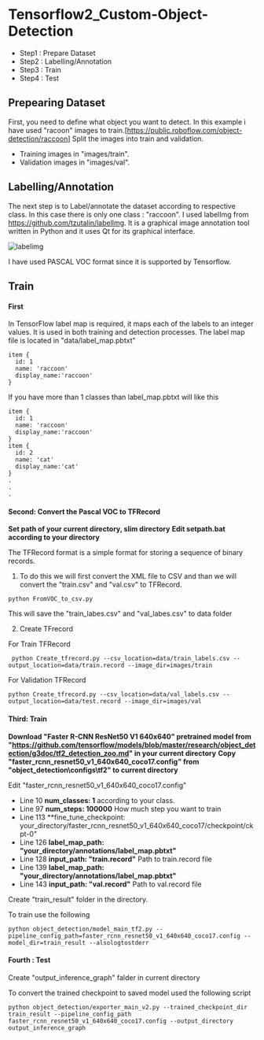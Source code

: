 # Tensorflow2_Custom-Object-Detection

* Step1 : Prepare Dataset
* Step2 : Labelling/Annotation
* Step3 : Train
* Step4 : Test

## Prepearing Dataset
First, you need to define what object you want to detect. In this example i have used "racoon" images to train.[https://public.roboflow.com/object-detection/raccoon]
Split the images into train and validation. 
  * Training images in "images/train". 
  * Validation images in "images/val".

## Labelling/Annotation
The next step is to Label/annotate the dataset according to respective class. In this case there is only one class : "raccoon".
I used labelImg from https://github.com/tzutalin/labelImg. It is a graphical image annotation tool written in Python and it uses Qt for its graphical interface.

![labelimg](https://user-images.githubusercontent.com/20577227/114542661-259b6a80-9c93-11eb-8e3c-f7d3c53fe7c8.JPG)

I have used PASCAL VOC format since it is supported by Tensorflow.

## Train
#### First
In TensorFlow label map is required, it maps each of the labels to an integer values. It is used in both training and detection processes.
The label map file is located in "data/label_map.pbtxt"
```
item {
  id: 1
  name: 'raccoon'
  display_name:'raccoon'
}
```
If you have more than 1 classes than label_map.pbtxt will like this
```
item {
  id: 1
  name: 'raccoon'
  display_name:'raccoon'
}
item {
  id: 2
  name: 'cat'
  display_name:'cat'
}
.
.
.
```
#### Second: Convert the Pascal VOC to TFRecord
**Set path of your current directory, slim directory**
**Edit setpath.bat according to your directory**

The TFRecord format is a simple format for storing a sequence of binary records. 
1. To do this we will first convert the XML file to CSV and than we will convert the "train.csv" and "val.csv" to TFRecord.


```
python FromVOC_to_csv.py
```
This will save the "train_labes.csv" and "val_labes.csv" to data folder

2. Create TFrecord

For Train TFRecord
```
 python Create_tfrecord.py --csv_location=data/train_labels.csv --output_location=data/train.record --image_dir=images/train
```
For Validation TFRecord
```
python Create_tfrecord.py --csv_location=data/val_labels.csv --output_location=data/test.record --image_dir=images/val
```

#### Third: Train
**Download "Faster R-CNN ResNet50 V1 640x640" pretrained model from "https://github.com/tensorflow/models/blob/master/research/object_detection/g3doc/tf2_detection_zoo.md" in your current directory**
**Copy "faster_rcnn_resnet50_v1_640x640_coco17.config" from "object_detection\configs\tf2" to current directory**

Edit "faster_rcnn_resnet50_v1_640x640_coco17.config" 
* Line 10 **num_classes: 1** according to your class.
* Line 97 **num_steps: 100000** How much step you want to train
* Line 113 **fine_tune_checkpoint: your_directory/faster_rcnn_resnet50_v1_640x640_coco17/checkpoint/ckpt-0"
* Line 126 **label_map_path: "your_directory/annotations/label_map.pbtxt"**
* Line 128 **input_path: "train.record"** Path to train.record file
* Line 139 **label_map_path: "your_directory/annotations/label_map.pbtxt"**
* Line 143 **input_path: "val.record"** Path to val.record file

Create "train_result" folder in the directory.

To train use the following 
```
python object_detection/model_main_tf2.py --pipeline_config_path=faster_rcnn_resnet50_v1_640x640_coco17.config --model_dir=train_result --alsologtostderr
```

#### Fourth : Test
Create "output_inference_graph" falder in current directory

To convert the trained checkpoint to saved model used the following script
```
python object_detection/exporter_main_v2.py --trained_checkpoint_dir train_result --pipeline_config_path faster_rcnn_resnet50_v1_640x640_coco17.config --output_directory output_inference_graph
```

